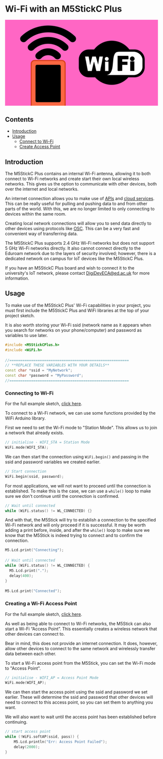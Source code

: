 # Wi-Fi with an M5StickC Plus

![](images/Thumbnail_M5Stick_WiFi.png)

## Contents

- [Introduction](#introduction)
- [Usage](#usage)
    - [Connect to Wi-Fi](#connecting-to-wi-fi)
    - [Create Access Point](#creating-a-wi-fi-access-point)

## Introduction
The M5StickC Plus contains an internal Wi-Fi antenna, allowing it to both connect to Wi-Fi networks and create start their own local wireless networks. This gives us the option to communicate with other devices, both over the internet and local networks. 

An internet connection allows you to make use of [APIs](/examples/Wireless-Communication/APIs/README.md) and [cloud services](/examples/Cloud-Services). This can be really useful for pulling and pushing data to and from other parts of the world. With this, we are no longer limited to only connecting to devices within the same room.

Creating local network connections will allow you to send data directly to other devices using protocols like [OSC](/examples/Wireless-Communication/OSC/README.md). This can be a very fast and convenient way of transferring data.

The M5StickC Plus supports 2.4 GHz Wi-Fi networks but does not support 5 GHz Wi-Fi networks directly. It also cannot connect directly to the Eduroam network due to the layers of security involved; however, there is a dedicated network on campus for IoT devices like the M5StickC Plus.

If you have an M5StickC Plus board and wish to connect it to the university's IoT network, please contact DigiDevECA@ed.ac.uk for more information.

## Usage
To make use of the M5StickC Plus' Wi-Fi capabilities in your project, you must first include the M5StickC Plus and WiFi libraries at the top of your project sketch. 

It is also worth storing your Wi-Fi ssid (network name as it appears when you search for networks on your phone/computer) and password as variables to use later.

``` cpp
#include <M5StickCPlus.h>
#include <WiFi.h>
  
//=======================================================
// **REPLACE THESE VARIABLES WITH YOUR DETAILS**
const char *ssid = "MyNetwork";
const char *password = "MyPassword";
//=======================================================
```

### Connecting to Wi-Fi
For the full example sketch, [click here](M5_WiFi_StationMode/M5_WiFi_StationMode.ino).

To connect to a Wi-Fi network, we can use some functions provided by the WiFi Arduino library.

First we need to set the Wi-Fi mode to "Station Mode". This allows us to join a network that already exists.

``` cpp
// initialise - WIFI_STA = Station Mode
WiFi.mode(WIFI_STA);
```

We can then start the connection using <code>WiFi.begin()</code> and passing in the ssid and password variables we created earlier.

``` cpp
// Start connection
WiFi.begin(ssid, password);
```

For most applications, we will not want to proceed until the connection is established. To make this is the case, we can use a <code>while()</code> loop to make sure we don't continue until the connection is confirmed.

``` cpp
// Wait until connected
while (WiFi.status() != WL_CONNECTED) {}
```

And with that, the M5Stick will try to establish a connection to the specified Wi-Fi network and will only proceed if it is successful. It may be worth adding a print before, inside, and after the <code>while()</code> loop to make sure we know that the M5Stick is indeed trying to connect and to confirm the connection.

``` cpp
M5.Lcd.print("Connecting");

// Wait until connected
while (WiFi.status() != WL_CONNECTED) {
  M5.Lcd.print(".");
  delay(400);
}

M5.Lcd.print("Connected");
```

### Creating a Wi-Fi Access Point
For the full example sketch, [click here](M5_WiFi_AccessPoint/M5_WiFi_AccessPoint.ino).

As well as being able to connect to Wi-Fi networks, the M5Stick can also start a Wi-Fi “Access Point”. This essentially creates a wireless network that other devices can connect to.  

Bear in mind,  this does not provide an internet connection. It does, however, allow other devices to connect to the same network and wirelessly transfer data between each other.

To start a Wi-Fi access point from the M5Stick, you can set the Wi-Fi mode to "Access Point".

``` cpp
// initialise - WIFI_AP = Access Point Mode 
WiFi.mode(WIFI_AP);
```

We can then start the access point using the ssid and password we set earlier. These will determine the ssid and password that other devices will need to connect to this access point, so you can set them to anything you want.

We will also want to wait until the access point has been established before continuing.

``` cpp
// start access point
while (!WiFi.softAP(ssid, pass)) {
    M5.Lcd.println("Err: Access Point Failed");
    delay(2000);
}
```